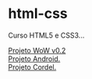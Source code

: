 # html-css
 Curso HTML5 e CSS3...

 <a href="https://roquemorgado.github.io/projeto-wow/" target="_blank"> Projeto WoW v0.2 </br>
 <a href="https://roquemorgado.github.io/projeto-android/"> Projeto Android.</br>
 <a href="https://roquemorgado.github.io/projeto-cordel/"> Projeto Cordel.
